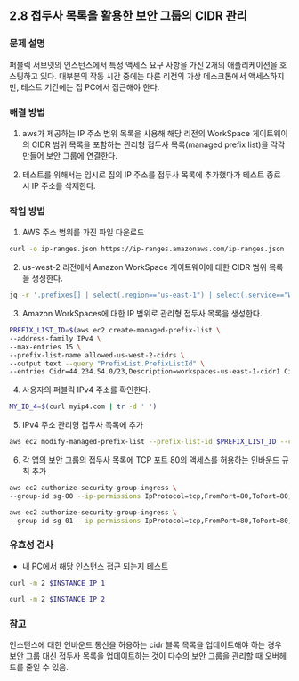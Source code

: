 ## 2.8 접두사 목록을 활용한 보안 그룹의 CIDR 관리

### 문제 설명

퍼블릭 서브넷의 인스턴스에서 특정 액세스 요구 사항을 가진 2개의 애플리케이션을 호스팅하고 있다.
대부분의 작동 시간 중에는 다른 리전의 가상 데스크톱에서 액세스하지만, 테스트 기간에는 집 PC에서 접근해야 한다.

### 해결 방법

1. aws가 제공하는 IP 주소 범위 목록을 사용해 해당 리전의 WorkSpace 게이트웨이의 CIDR 범위 목록을 포함하는 관리형 접두사 목록(managed prefix list)을 각각 만들어 보안 그룹에 연결한다.

2. 테스트를 위해서는 임시로 집의 IP 주소를 접두사 목록에 추가했다가 테스트 종료 시 IP 주소를 삭제한다.

### 작업 방법

1. AWS 주소 범위를 가진 파일 다운로드

```bash
curl -o ip-ranges.json https://ip-ranges.amazonaws.com/ip-ranges.json
```

2. us-west-2 리전에서 Amazon WorkSpace 게이트웨이에 대한 CIDR 범위 목록을 생성한다.

```bash
jq -r '.prefixes[] | select(.region=="us-east-1") | select(.service=="WORKSPACES_GATEWAYS") | .ip_prefix' < ip-ranges.json

```

3. Amazon WorkSpaces에 대한 IP 범위로 관리형 접두사 목록을 생성한다.

```bash
PREFIX_LIST_ID=$(aws ec2 create-managed-prefix-list \
--address-family IPv4 \
--max-entries 15 \
--prefix-list-name allowed-us-west-2-cidrs \
--output text --query "PrefixList.PrefixListId" \
--entries Cidr=44.234.54.0/23,Description=workspaces-us-east-1-cidr1 Cidr=54.244.46.0/23,Description=workspaces-us-east-1-cidr2)
```

4. 사용자의 퍼블릭 IPv4 주소를 확인한다.

```bash
MY_ID_4=$(curl myip4.com | tr -d ' ')
```

5. IPv4 주소 관리형 접두사 목록에 추가

```bash
aws ec2 modify-managed-prefix-list --prefix-list-id $PREFIX_LIST_ID --current-version 1 --add-entries Cidr=${MY_ID_4}/32,Description=my-workstation-ip
```

6. 각 앱의 보안 그룹의 접두사 목록에 TCP 포트 80의 액세스를 허용하는 인바운드 규칙 추가

```bash
aws ec2 authorize-security-group-ingress \
--group-id sg-00 --ip-permissions IpProtocol=tcp,FromPort=80,ToPort=80,PrefixListIds="[{Description=http-fromprefix-list,PrefixListId=$PREFIX_LIST_ID}]"

aws ec2 authorize-security-group-ingress \
--group-id sg-01 --ip-permissions IpProtocol=tcp,FromPort=80,ToPort=80,PrefixListIds="[{Description=http-fromprefix-list,PrefixListId=$PREFIX_LIST_ID}]"
```

### 유효성 검사

- 내 PC에서 해당 인스턴스 접근 되는지 테스트

```bash
curl -m 2 $INSTANCE_IP_1

curl -m 2 $INSTANCE_IP_2
```

### 참고

인스턴스에 대한 인바운드 통신을 허용하는 cidr 블록 목록을 업데이트해야 하는 경우
보안 그룹 대신 접두사 목록을 업데이트하는 것이 다수의 보안 그룹을 관리할 때 오버헤드를 줄일 수 있음.
